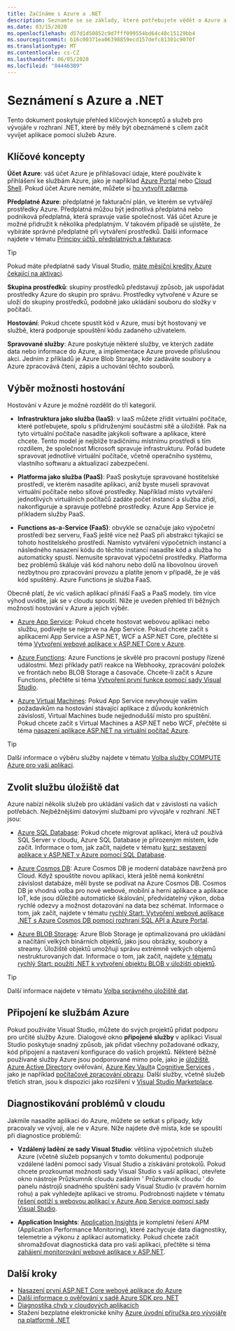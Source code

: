 ```yaml
---
title: Začínáme s Azure a .NET
description: Seznamte se se základy, které potřebujete vědět o Azure a .NET.
ms.date: 03/15/2020
ms.openlocfilehash: d57d1d50852c9d7fff099554bd64c48c15129bb4
ms.sourcegitcommit: b16c00371ea06398859ecd157defc81301c9070f
ms.translationtype: MT
ms.contentlocale: cs-CZ
ms.lasthandoff: 06/05/2020
ms.locfileid: "84446389"
---
```

# <a name="introduction-to-azure-and-net"></a>Seznámení s Azure a .NET

Tento dokument poskytuje přehled klíčových konceptů a služeb pro vývojáře v rozhraní .NET, které by měly být obeznámené s cílem začít vyvíjet aplikace pomocí služeb Azure.

## <a name="key-concepts"></a>Klíčové koncepty

**Účet Azure**: váš účet Azure je přihlašovací údaje, které používáte k přihlášení ke službám Azure, jako je například [Azure Portal](https://portal.azure.com) nebo [Cloud Shell](https://shell.azure.com). Pokud účet Azure nemáte, můžete si [ho vytvořit zdarma](https://azure.microsoft.com/free/dotnet/).

**Předplatné Azure**: předplatné je fakturační plán, ve kterém se vytvářejí prostředky Azure. Předplatná můžou být jednotlivá předplatná nebo podniková předplatná, která spravuje vaše společnost. Váš účet Azure je možné přidružit k několika předplatným. V takovém případě se ujistěte, že vybíráte správné předplatné při vytváření prostředků. Další informace najdete v tématu [Principy účtů, předplatných a fakturace](https://docs.microsoft.com/azure/guides/developer/azure-developer-guide#understanding-accounts-subscriptions-and-billing).

> [!TIP]
> Pokud máte předplatné sady Visual Studio, [máte měsíční kredity Azure čekající na aktivaci](https://azure.microsoft.com/pricing/member-offers/credit-for-visual-studio-subscribers/).

**Skupina prostředků**: skupiny prostředků představují způsob, jak uspořádat prostředky Azure do skupin pro správu. Prostředky vytvořené v Azure se uloží do skupiny prostředků, podobně jako ukládání souboru do složky v počítači.

**Hostování**: Pokud chcete spustit kód v Azure, musí být hostovaný ve službě, která podporuje spouštění kódu zadaného uživatelem.

**Spravované služby**: Azure poskytuje některé služby, ve kterých zadáte data nebo informace do Azure, a implementace Azure provede příslušnou akci. Jedním z příkladů je Azure Blob Storage, kde zadáváte soubory a Azure zpracovává čtení, zápis a uchování těchto souborů.

## <a name="choosing-a-hosting-option"></a>Výběr možnosti hostování

Hostování v Azure je možné rozdělit do tří kategorií.

* **Infrastruktura jako služba (IaaS)**: v IaaS můžete zřídit virtuální počítače, které potřebujete, spolu s přidruženými součástmi sítě a úložiště. Pak na tyto virtuální počítače nasadíte jakýkoli software a aplikace, které chcete. Tento model je nejblíže tradičnímu místnímu prostředí s tím rozdílem, že společnost Microsoft spravuje infrastrukturu. Pořád budete spravovat jednotlivé virtuální počítače, včetně operačního systému, vlastního softwaru a aktualizací zabezpečení.

* **Platforma jako služba (PaaS)**: PaaS poskytuje spravované hostitelské prostředí, ve kterém nasadíte aplikaci, aniž byste museli spravovat virtuální počítače nebo síťové prostředky. Například místo vytváření jednotlivých virtuálních počítačů zadáte počet instancí a služba zřídí, nakonfiguruje a spravuje potřebné prostředky. Azure App Service je příkladem služby PaaS.
  
* **Functions as-a-Service (FaaS)**: obvykle se označuje jako výpočetní prostředí bez serveru, FaaS ještě více než PaaS při abstrakci týkající se tohoto hostitelského prostředí. Namísto vytváření výpočetních instancí a následného nasazení kódu do těchto instancí nasadíte kód a služba ho automaticky spustí. Nemusíte spravovat výpočetní prostředky. Platforma bez problémů škáluje váš kód nahoru nebo dolů na libovolnou úroveň nezbytnou pro zpracování provozu a platíte jenom v případě, že je váš kód spuštěný. Azure Functions je služba FaaS.

Obecně platí, že víc vašich aplikací přináší FaaS a PaaS modely. tím více výhod uvidíte, jak se v cloudu spouští. Níže je uveden přehled tří běžných možností hostování v Azure a jejich výběr.

* [Azure App Service](https://docs.microsoft.com/azure/app-service/app-service-value-prop-what-is): Pokud chcete hostovat webovou aplikaci nebo službu, podívejte se nejprve na App Service. Pokud chcete začít s aplikacemi App Service a ASP.NET, WCF a ASP.NET Core, přečtěte si téma [Vytvoření webové aplikace v ASP.NET Core v Azure](https://docs.microsoft.com/azure/app-service/app-service-web-get-started-dotnet).

* [Azure Functions](https://docs.microsoft.com/azure/azure-functions/functions-overview): Azure Functions je skvělé pro pracovní postupy řízené událostmi. Mezi příklady patří reakce na Webhooky, zpracování položek ve frontách nebo BLOB Storage a časovače. Chcete-li začít s Azure Functions, přečtěte si téma [Vytvoření první funkce pomocí sady Visual Studio](https://docs.microsoft.com/azure/azure-functions/functions-create-your-first-function-visual-studio).

* [Azure Virtual Machines](https://docs.microsoft.com/azure/virtual-machines/): Pokud App Service nevyhovuje vašim požadavkům na hostování stávající aplikace z důvodu konkrétních závislostí, Virtual Machines bude nejjednodušší místo pro spuštění. Pokud chcete začít s Virtual Machines a ASP.NET nebo WCF, přečtěte si téma [nasazení aplikace ASP.NET na virtuální počítač Azure](https://tutorials.visualstudio.com/aspnet-vm/intro).

> [!TIP]
> Další informace o výběru služby najdete v tématu [Volba služby COMPUTE Azure pro vaši aplikaci](https://docs.microsoft.com/azure/architecture/guide/technology-choices/compute-decision-tree).

## <a name="choose-a-data-storage-service"></a>Zvolit službu úložiště dat

Azure nabízí několik služeb pro ukládání vašich dat v závislosti na vašich potřebách. Nejběžnějšími datovými službami pro vývojáře v rozhraní .NET jsou:

* [Azure SQL Database](https://docs.microsoft.com/azure/sql-database/): Pokud chcete migrovat aplikaci, která už používá SQL Server v cloudu, Azure SQL Database je přirozeným místem, kde začít. Informace o tom, jak začít, najdete v tématu [kurz: sestavení aplikace v ASP.NET v Azure pomocí SQL Database](https://docs.microsoft.com/azure/app-service/app-service-web-tutorial-dotnet-sqldatabase).

* [Azure Cosmos DB](https://docs.microsoft.com/azure/cosmos-db/): Azure Cosmos DB je moderní databáze navržená pro Cloud. Když spouštíte novou aplikaci, která ještě nemá konkrétní závislost databáze, měli byste se podívat na Azure Cosmos DB. Cosmos DB je vhodná volba pro nové webové, mobilní a herní aplikace a aplikace IoT, kde jsou důležité automatické škálování, předvídatelný výkon, doba rychlé odezvy a možnost dotazování na data bez schémat. Informace o tom, jak začít, najdete v tématu [rychlý Start: Vytvoření webové aplikace .NET s Azure Cosmos DB pomocí rozhraní SQL API a Azure Portal](https://docs.microsoft.com/azure/cosmos-db/create-sql-api-dotnet).

* [Azure BLOB Storage](https://docs.microsoft.com/azure/storage/): Azure Blob Storage je optimalizovaná pro ukládání a načítání velkých binárních objektů, jako jsou obrázky, soubory a streamy. Úložiště objektů umožňují správu extrémně velkých objemů nestrukturovaných dat. Informace o tom, jak začít, najdete [v tématu rychlý Start: použití .NET k vytvoření objektu BLOB v úložišti objektů](https://docs.microsoft.com/azure/storage/blobs/storage-quickstart-blobs-dotnet).

> [!TIP]
> Další informace najdete v tématu [Volba správného úložiště dat](https://docs.microsoft.com/azure/architecture/guide/technology-choices/data-store-overview).

## <a name="connect-to-azure-services"></a>Připojení ke službám Azure

Pokud používáte Visual Studio, můžete do svých projektů přidat podporu pro určité služby Azure. Dialogové okno **připojené služby** v aplikaci Visual Studio poskytuje snadný způsob, jak přidat všechny požadované odkazy, kód připojení a nastavení konfigurace do vašich projektů. Některé běžně používané služby Azure jsou podporované mimo pole, jako je [úložiště](/azure/vs-azure-tools-connected-services-storage), [Azure Active Directory](/azure/active-directory/develop/vs-active-directory-add-connected-service) ověřování, [Azure Key Vault](/azure/key-vault/vs-key-vault-add-connected-service)a [Cognitive Services](/azure/cognitive-services/) , jako je například [počítačové zpracování obrazu](/azure/cognitive-services/computer-vision/vs-computer-vision-connected-service). Další služby, včetně služeb třetích stran, jsou k dispozici jako rozšíření v [Visual Studio Marketplace](https://marketplace.visualstudio.com/search?term=connected%20service&target=VS&category=Tools&vsVersion=&subCategory=All&sortBy=Relevance).

## <a name="diagnosing-problems-in-the-cloud"></a>Diagnostikování problémů v cloudu
Jakmile nasadíte aplikaci do Azure, můžete se setkat s případy, kdy pracovaly ve vývoji, ale ne v Azure. Níže najdete dvě místa, kde se spouští při diagnostice problémů:

* **Vzdálený ladění ze sady Visual Studio**: většina výpočetních služeb Azure (včetně služeb popsaných v tomto dokumentu) podporuje vzdálené ladění pomocí sady Visual Studio a získávání protokolů. Pokud chcete prozkoumat možnosti sady Visual Studio s vaší aplikací, otevřete okno nástroje Průzkumník cloudu zadáním ' Průzkumník cloudu ' do panelu nástrojů snadného spuštění sady Visual Studio (v pravém horním rohu) a pak vyhledejte aplikaci ve stromu. Podrobnosti najdete v tématu [řešení potíží s webovou aplikací v Azure App Service pomocí sady Visual Studio](https://docs.microsoft.com/azure/app-service/web-sites-dotnet-troubleshoot-visual-studio#remotedebug).

* **Application Insights**: [Application Insights](https://docs.microsoft.com/azure/application-insights/) je kompletní řešení APM (Application Performance Monitoring), které zachycuje data diagnostiky, telemetrie a výkonu z aplikací automaticky. Pokud chcete začít shromažďovat diagnostická data pro vaši aplikaci, přečtěte si téma [zahájení monitorování webové aplikace v ASP.NET](https://docs.microsoft.com/azure/application-insights/quick-monitor-portal).

## <a name="next-steps"></a>Další kroky

* [Nasazení první ASP.NET Core webové aplikace do Azure](https://docs.microsoft.com/azure/app-service/app-service-web-get-started-dotnet)
* [Další informace o ověřování v sadě Azure SDK pro .NET](./sdk/authentication.md)
* [Diagnostika chyb v cloudových aplikacích](https://devblogs.microsoft.com/aspnet/diagnosing-errors-on-your-cloud-apps/)
* Stažení bezplatné elektronické knihy [Azure úvodní příručka pro vývojáře na platformě .NET](https://www.microsoft.com/net/download/thank-you/azure-quick-start-ebook)
